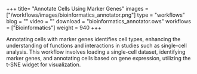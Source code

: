 +++
title= "Annotate Cells Using Marker Genes"
images =  ["/workflows/images/bioinformatics_annotator.png"]
type = "workflows"
blog =  ""
video = ""
download = "bioinformatics_annotator.ows"
workflows = ["Bioinformatics"]
weight = 940
+++

Annotating cells with marker genes identifies cell types, enhancing the understanding of functions and interactions in studies such as single-cell analysis. This workflow involves loading a single-cell dataset, identifying marker genes, and annotating cells based on gene expression, utilizing the t-SNE widget for visualization.
